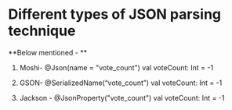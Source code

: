 # Different types of JSON parsing technique

**Below mentioned - **
1. Moshi-
@Json(name = "vote_count") val voteCount: Int = -1

2. GSON-
@SerializedName(“vote_count”) val voteCount: Int = -1

3. Jackson -
@JsonProperty("vote_count") val voteCount: Int = -1
